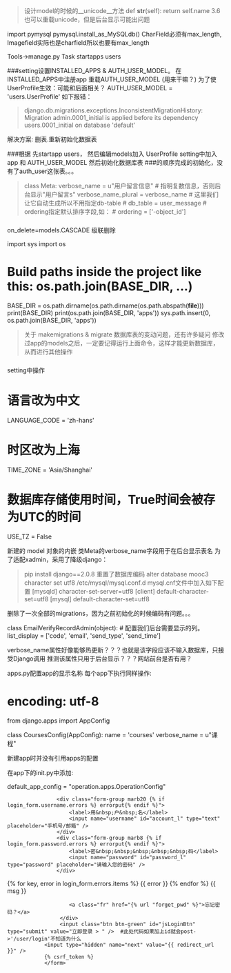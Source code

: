 >设计model的时候的__unicode__方法
def __str__(self):
    return self.name
   3.6也可以重载unicode，但是后台显示可能出问题

import pymysql
pymysql.install_as_MySQLdb()
CharField必须有max_length, Imagefield实际也是charfield所以也要有max_length

Tools->manage.py Task
startapps users

###setting设置INSTALLED_APPS & AUTH_USER_MODEL。
在INSTALLED_APPS中注册app
重载AUTH_USER_MODEL (用来干嘛？) 为了使UserProfile生效：可能和后面相关？
AUTH_USER_MODEL = 'users.UserProfile'
如下报错：
>django.db.migrations.exceptions.InconsistentMigrationHistory: Migration
admin.0001_initial is applied before its dependency users.0001_initial on
database 'default'

解决方案: 删表.重新初始化数据表

###根据
先startapp users，
然后编辑models加入 UserProfile
setting中加入app 和 AUTH_USER_MODEL
然后初始化数据库表
###的顺序完成的初始化，没有了auth_user这张表。。。

>    class Meta:
        verbose_name = u"用户留言信息"
         # 指明复数信息，否则后台显示"用户留言s"
        verbose_name_plural = verbose_name
         # 这里我们让它自动生成所以不用指定db-table
        # db_table = user_message
         # ordering指定默认排序字段,如：
        # ordering = ['-object_id']
###

 on_delete=models.CASCADE 级联删除
 
 import sys
import os

# Build paths inside the project like this: os.path.join(BASE_DIR, ...)
BASE_DIR = os.path.dirname(os.path.dirname(os.path.abspath(__file__)))
print(BASE_DIR)
print(os.path.join(BASE_DIR, 'apps'))
sys.path.insert(0, os.path.join(BASE_DIR, 'apps'))

>关于 makemigrations & migrate 数据库表的变动问题，还有许多疑问
修改过app的models之后，一定要记得运行上面命令，这样才能更新数据库，从而进行其他操作
###
setting中操作
# 语言改为中文
LANGUAGE_CODE = 'zh-hans'
# 时区改为上海
TIME_ZONE = 'Asia/Shanghai'
# 数据库存储使用时间，True时间会被存为UTC的时间
USE_TZ = False

新建的 model 对象的内嵌 类Meta的verbose_name字段用于在后台显示表名
为了适配xadmin，采用了降级django：
>pip install django==2.0.8
重置了数据库编码
alter database mooc3 character set utf8
/etc/mysql/mysql.conf.d mysql.cnf文件中加入如下配置
[mysqld]
character-set-server=utf8 
[client]
default-character-set=utf8 
[mysql]
default-character-set=utf8

删除了一次全部的migrations，因为之前初始化的时候编码有问题。。。

class EmailVerifyRecordAdmin(object):
    # 配置我们后台需要显示的列。
    list_display = ['code', 'email', 'send_type', 'send_time']

verbose_name属性好像能够热更新？？？也就是该字段应该不输入数据库，只接受Django调用
推测该属性只用于后台显示？？？网站前台是否有用？

apps.py配置app的显示名称
每个app下执行同样操作:

# encoding: utf-8
from django.apps import AppConfig


class CoursesConfig(AppConfig):
    name = 'courses'
    verbose_name = u"课程"

新建app时并没有引用apps的配置

在app下的init.py中添加:

default_app_config = "operation.apps.OperationConfig"

> <form action="{% url 'login' %}" method="post" autocomplete="off">
                    <div class="form-group marb20 {% if login_form.username.errors %} errorput{% endif %}">
                        <label>用&nbsp;户&nbsp;名</label>
                        <input name="username" id="account_l" type="text" placeholder="手机号/邮箱" />
                    </div>
                    <div class="form-group marb8 {% if login_form.password.errors %} errorput{% endif %}">
                        <label>密&nbsp;&nbsp;&nbsp;&nbsp;&nbsp;码</label>
                        <input name="password" id="password_l" type="password" placeholder="请输入您的密码" />
                    </div>
<div class="error btns login-form-tips" id="jsLoginTips">
{% for key, error in login_form.errors.items %}
{{ error }}
{% endfor %}
{{ msg }}</div>
                     <div class="auto-box marb38">

                        <a class="fr" href="{% url "forget_pwd" %}">忘记密码？</a>
                     </div>
                     <input class="btn btn-green" id="jsLoginBtn" type="submit" value="立即登录 > " />  #此处代码如果加上id就会post->'/user/login'不知道为什么
                <input type="hidden" name="next" value="{{ redirect_url }}" />
                {% csrf_token %}
                </form>
